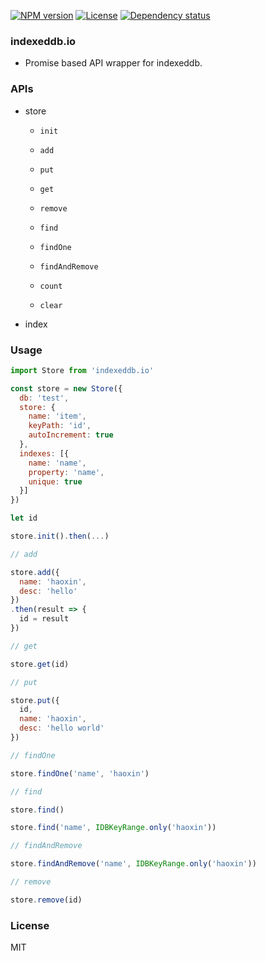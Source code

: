 
[![NPM version][npm-img]][npm-url]
[![License][license-img]][license-url]
[![Dependency status][david-img]][david-url]

### indexeddb.io

* Promise based API wrapper for indexeddb.

### APIs

* store
  - `init`

  - `add`
  - `put`
  - `get`
  - `remove`

  - `find`
  - `findOne`
  - `findAndRemove`

  - `count`
  - `clear`

* index

### Usage

```js
import Store from 'indexeddb.io'

const store = new Store({
  db: 'test',
  store: {
    name: 'item',
    keyPath: 'id',
    autoIncrement: true
  },
  indexes: [{
    name: 'name',
    property: 'name',
    unique: true
  }]
})

let id

store.init().then(...)

// add

store.add({
  name: 'haoxin',
  desc: 'hello'
})
.then(result => {
  id = result
})

// get

store.get(id)

// put

store.put({
  id,
  name: 'haoxin',
  desc: 'hello world'
})

// findOne

store.findOne('name', 'haoxin')

// find

store.find()

store.find('name', IDBKeyRange.only('haoxin'))

// findAndRemove

store.findAndRemove('name', IDBKeyRange.only('haoxin'))

// remove

store.remove(id)
```

### License
MIT

[npm-img]: https://img.shields.io/npm/v/storage.io.svg?style=flat-square
[npm-url]: https://npmjs.org/package/storage.io
[travis-img]: https://img.shields.io/travis/onebook/storage.io.svg?style=flat-square
[travis-url]: https://travis-ci.org/onebook/storage.io
[license-img]: https://img.shields.io/badge/license-MIT-green.svg?style=flat-square
[license-url]: http://opensource.org/licenses/MIT
[david-img]: https://img.shields.io/david/onebook/storage.io.svg?style=flat-square
[david-url]: https://david-dm.org/onebook/storage.io
